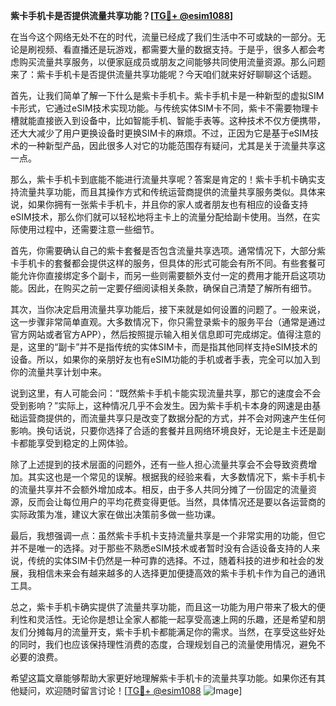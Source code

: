 **紫卡手机卡是否提供流量共享功能？[[TG💪+ @esim1088](https://t.me/s/esim1088)]**

在当今这个网络无处不在的时代，流量已经成了我们生活中不可或缺的一部分。无论是刷视频、看直播还是玩游戏，都需要大量的数据支持。于是乎，很多人都会考虑购买流量共享服务，以便家庭成员或朋友之间能够共同使用流量资源。那么问题来了：紫卡手机卡是否提供流量共享功能呢？今天咱们就来好好聊聊这个话题。

首先，让我们简单了解一下什么是紫卡手机卡。紫卡手机卡是一种新型的虚拟SIM卡形式，它通过eSIM技术实现功能。与传统实体SIM卡不同，紫卡不需要物理卡槽就能直接嵌入到设备中，比如智能手机、智能手表等。这种技术不仅方便携带，还大大减少了用户更换设备时更换SIM卡的麻烦。不过，正因为它是基于eSIM技术的一种新型产品，因此很多人对它的功能范围存有疑问，尤其是关于流量共享这一点。

那么，紫卡手机卡到底能不能进行流量共享呢？答案是肯定的！紫卡手机卡确实支持流量共享功能，而且其操作方式和传统运营商提供的流量共享服务类似。具体来说，如果你拥有一张紫卡手机卡，并且你的家人或者朋友也有相应的设备支持eSIM技术，那么你们就可以轻松地将主卡上的流量分配给副卡使用。当然，在实际使用过程中，还需要注意一些细节。

首先，你需要确认自己的紫卡套餐是否包含流量共享选项。通常情况下，大部分紫卡手机卡的套餐都会提供这样的服务，但具体的形式可能会有所不同。有些套餐可能允许你直接绑定多个副卡，而另一些则需要额外支付一定的费用才能开启这项功能。因此，在购买之前一定要仔细阅读相关条款，确保自己清楚了解所有细节。

其次，当你决定启用流量共享功能后，接下来就是如何设置的问题了。一般来说，这一步骤非常简单直观。大多数情况下，你只需登录紫卡的服务平台（通常是通过官方网站或者官方APP），然后按照提示输入相关信息即可完成绑定。值得注意的是，这里的“副卡”并不是指传统的实体SIM卡，而是指其他同样支持eSIM技术的设备。所以，如果你的亲朋好友也有eSIM功能的手机或者手表，完全可以加入到你的流量共享计划中来。

说到这里，有人可能会问：“既然紫卡手机卡能实现流量共享，那它的速度会不会受到影响？”实际上，这种情况几乎不会发生。因为紫卡手机卡本身的网速是由基础运营商提供的，而流量共享只是改变了数据分配的方式，并不会对网速产生任何影响。换句话说，只要你选择了合适的套餐并且网络环境良好，无论是主卡还是副卡都能享受到稳定的上网体验。

除了上述提到的技术层面的问题外，还有一些人担心流量共享会不会导致资费增加。其实这也是一个常见的误解。根据我的经验来看，大多数情况下，紫卡手机卡的流量共享并不会额外增加成本。相反，由于多人共同分摊了一份固定的流量资源，反而会让每位用户的平均花费变得更低。当然，具体情况还是要以各运营商的实际政策为准，建议大家在做出决策前多做一些功课。

最后，我想强调一点：虽然紫卡手机卡支持流量共享是一个非常实用的功能，但它并不是唯一的选择。对于那些不熟悉eSIM技术或者暂时没有合适设备支持的人来说，传统的实体SIM卡仍然是一种可靠的选择。不过，随着科技的进步和社会的发展，我相信未来会有越来越多的人选择更加便捷高效的紫卡手机卡作为自己的通讯工具。

总之，紫卡手机卡确实提供了流量共享功能，而且这一功能为用户带来了极大的便利性和灵活性。无论你是想让全家人都能一起享受高速上网的乐趣，还是希望和朋友们分摊每月的流量开支，紫卡手机卡都能满足你的需求。当然，在享受这些好处的同时，我们也应该保持理性消费的态度，合理规划自己的流量使用情况，避免不必要的浪费。

希望这篇文章能够帮助大家更好地理解紫卡手机卡的流量共享功能。如果你还有其他疑问，欢迎随时留言讨论！[[TG💪+ @esim1088](https://t.me/s/esim1088) ![Image](https://i.postimg.cc/4NQfJmqS/Snipaste-2025-05-13-00-14-12.png)]